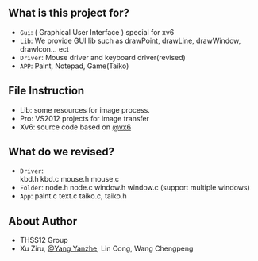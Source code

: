 ## What is this project for?
* `Gui`:  ( Graphical User Interface ) special for xv6
* `Lib`: We provide GUI lib  such as drawPoint, drawLine, drawWindow, drawIcon... ect
* `Driver`: Mouse driver and keyboard driver(revised)
* `APP`:    Paint, Notepad, Game(Taiko)

##  File Instruction
* Lib: some resources for image process.
* Pro: VS2012 projects for image transfer
* Xv6: source code based on [@vx6](git://pdos.csail.mit.edu/xv6/xv6.git)

## What do we revised?
* `Driver`:  
             kbd.h    kbd.c
             mouse.h  mouse.c
* `Folder`:
             node.h    node.c
             window.h  window.c  (support multiple windows)
* `App`:
            paint.c
            text.c
            taiko.c, taiko.h

## About Author
* THSS12 Group
* Xu Ziru, [@Yang Yanzhe](yangyanzhe@126.com), Lin Cong, Wang Chengpeng

